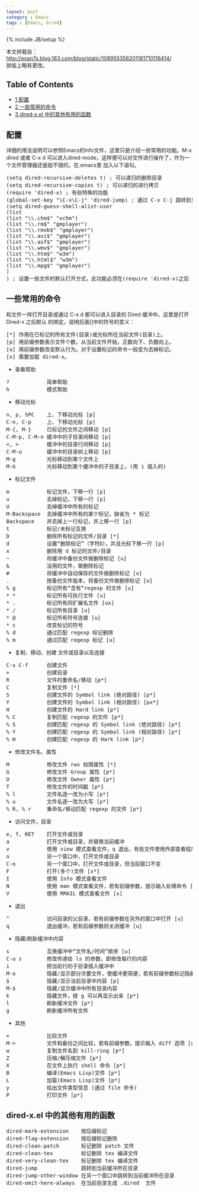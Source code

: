 ```yaml
---
layout: post
category : Emacs
tags : [Emacs, Dired]
---
```

{% include JB/setup %}

<p>
本文转载自：<a href="http://evan7s.blog.163.com/blog/static/108955356201181710116414/">http://evan7s.blog.163.com/blog/static/108955356201181710116414/</a>
<br>排版上略有更改。
</p>

<div id="table-of-contents">
<h2>Table of Contents</h2>
<div id="text-table-of-contents">
<ul>
<li><a href="#sec-1">1 配置</a></li>
<li><a href="#sec-2">2 一些常用的命令</a></li>
<li><a href="#sec-3">3 dired-x.el 中的其他有用的函数</a></li>
</ul>
</div>
</div>

<div id="outline-container-1" class="outline-2">
<h2 id="sec-1">配置</h2>
<div class="outline-text-2" id="text-1">

<p>详细的用法说明可以参照Emacs的info文件，这里只是介绍一些常用的功能。M-x dired 或者 C-x d
可以进入dired-mode，这样便可以对文件进行操作了，作为一个文件管理器还是挺不错的。在.emacs里
加入以下语句。
</p>



<pre class="example">(setq dired-recursive-deletes t) ; 可以递归的删除目录
(setq dired-recursive-copies t) ; 可以递归的进行拷贝
(require 'dired-x) ; 有些特殊的功能
(global-set-key "\C-x\C-j" 'dired-jump) ; 通过 C-x C-j 跳转到当前目录的 Dired
(setq dired-guess-shell-alist-user
(list
(list "\\.chm$" "xchm")
(list "\\.rm$" "gmplayer")
(list "\\.rmvb$" "gmplayer")
(list "\\.avi$" "gmplayer")
(list "\\.asf$" "gmplayer")
(list "\\.wmv$" "gmplayer")
(list "\\.htm$" "w3m")
(list "\\.html$" "w3m")
(list "\\.mpg$" "gmplayer")
)
) ; 设置一些文件的默认打开方式，此功能必须在(require 'dired-x)之后
</pre>


</div>

</div>

<div id="outline-container-2" class="outline-2">
<h2 id="sec-2">一些常用的命令</h2>
<div class="outline-text-2" id="text-2">

<p>和文件一样打开目录或通过 C-x d 都可以进入目录的 Dired 缓冲中。这里是打开 Dired-x 之后默认
的绑定。说明后面[]中的符号的意义：
</p>


<pre class="example">[*] 作用在已标记的所有文件(目录)或光标所在当前文件(目录)上。
[p] 用前缀参数表示文件个数，从当前文件开始，正数向下、负数向上。
[u] 用前缀参数改变默认行为。对于设置标记的命令一般变为去掉标记。
[x] 需要加载 dired-x。
</pre>

<ul>
<li>查看帮助
</li>
</ul>




<pre class="example">?            简单帮助
h            模式帮助
</pre>

<ul>
<li>移动光标
</li>
</ul>




<pre class="example">n, p, SPC    上、下移动光标 [p]
C-n, C-p     上、下移动光标 [p]
M-{, M-}     已标记的文件之间移动 [p]
C-M-p, C-M-n 缓冲中的子目录间移动 [p]
&lt;, &gt;         缓冲中的目录行间移动 [p]
C-M-u        缓冲中的目录树上移动 [p]
M-g          光标移动到某个文件上
M-G          光标移动到某个缓冲中的子目录上，(用 i 插入的)
</pre>

<ul>
<li>标记文件
</li>
</ul>




<pre class="example">m            标记文件，下移一行 [p]
u            去掉标记，下移一行 [p]
U            去掉缓冲中所有的标记
M-Backspace  去掉缓冲中所有的某个标记，缺省为 * 标记
Backspace    并去掉上一行标记，并上移一行 [p]
t            标记/未标记互换
D            删除所有标记的文件/目录 [*]
d            设置“删除标记”（字符D），并且光标下移一行 [p]
x            删除用 d 标记的文件/目录
~            将缓冲中备份文件做删除标记 [u]
&amp;            没用的文件，做删除标记
#            将缓冲中自动保存的文件做删除标记 [u]
.            按备份文件版本，将备份文件做删除标记 [u]
% g          标记所有“含有”regexp 的文件 [u]
* *          标记所有可执行文件 [u]
* .          标记所有同扩展名文件 [ux]
* /          标记所有目录 [u]
* @          标记所有符号连接 [u]
* c          改变标记的符号
% d          通过匹配 regexp 标记删除
% m          通过匹配 regexp 标记 [u]
</pre>

<ul>
<li>复制、移动、创建 文件或目录以及连接
</li>
</ul>




<pre class="example">C-x C-f      创建文件
+            创建目录
R            文件的重命名/移动 [p*]
C            复制文件 [*]
S            创建文件的 Symbol link (绝对路径) [p*]
Y            创建文件的 Symbol link (相对路径) [px*]
H            创建文件的 Hard link [p*]
% C          复制匹配 regexp 的文件 [p*]
% S          创建匹配 regexp 的 Symbol link (绝对路径) [p*]
% Y          创建匹配 regexp 的 Symbol link (相对路径) [p*]
% H          创建匹配 regexp 的 Hark link [p*]
</pre>

<ul>
<li>修改文件名、属性
</li>
</ul>




<pre class="example">M            修改文件 rwx 权限属性 [*]
G            修改文件 Group 属性 [p*]
O            修改文件 Owner 属性 [p*]
T            修改文件的时间戳 [p*]
% l          文件名逐一改为小写 [p*]
% u          文件名逐一改为大写 [p*]
% R, % r     重命名/移动匹配 regexp 的文件 [p*]
</pre>

<ul>
<li>访问文件，目录
</li>
</ul>




<pre class="example">e, f, RET    打开文件或目录
a            打开文件或目录，并替换当前缓冲
v            使用 view 模式查看文件，q 退出，有些文件使用外部查看程序调用
o            另一个窗口中，打开文件或目录
C-o          另一个窗口中，打开文件或目录，但当前窗口不变
F            打开(多个)文件 [x*]
I            使用 Info 模式查看文件
N            使用 man 模式查看文件，若有前缀参数，提示输入处理命令 [ux*]
V            使用 RMAIL 模式查看文件 [x]
</pre>

<ul>
<li>退出
</li>
</ul>




<pre class="example">^            访问目录的父目录，若有前缀参数在另外的窗口中打开 [u]
q            退出缓冲，若有前缀参数则关闭缓冲 [u]
</pre>

<ul>
<li>隐藏/刷新缓冲中内容
</li>
</ul>




<pre class="example">s            互换缓冲中“文件名/时间”排序 [u]
C-u s        修改传递给 ls 的参数，即修改每行的内容
i            把当前行的子目录插入缓冲中
M-o          隐藏/显示部分次要文件，使缓冲更简便，若有前缀参数标记隐藏的文件 [ux]
$            隐藏/显示当前目录中内容 [p]
M-$          隐藏/显示缓冲中所有目录内容
k            隐藏文件，按 g 可以再显示出来 [p*]
l            刷新缓冲文件 [p*]
g            刷新缓冲所有文件
</pre>

<ul>
<li>其他
</li>
</ul>




<pre class="example">=            比较文件
M-=          文件和备份之间比较，若有前缀参数，提示输入 diff 选项 [u]
w            复制文件名到 kill-ring [p*]
Z            压缩/解压缩文件 [p*]
X            在文件上执行 shell 命令 [p*]
B            编译(Emacs Lisp)文件 [p*]
L            加载(Emacs Lisp)文件 [p*]
y            给出文件类型信息 (通过 file 命令)
P            打印文件 [p*]
</pre>

</div>

</div>

<div id="outline-container-3" class="outline-2">
<h2 id="sec-3">dired-x.el 中的其他有用的函数</h2>
<div class="outline-text-2" id="text-3">




<pre class="example">dired-mark-extension    按后缀标记
dired-flag-extension    按后缀标记删除
dired-clean-patch       标记删除 patch 文件
dired-clean-tex         标记删除 tex 编译文件
dired-very-clean-tex    标记删除 tex 编译文件
dired-jump              跳转到当前缓冲所在目录
dired-jump-other-window 在另一个窗口中跳转到当前缓冲所在目录
dired-omit-here-always  在当前目录生成 .dired  文件
</pre>

</div>
</div>
